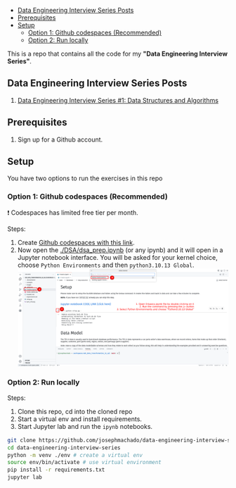 

* [Data Engineering Interview Series Posts](#data-engineering-interview-series-posts)
* [Prerequisites](#prerequisites)
* [Setup](#setup)
    * [Option 1: Github codespaces (Recommended)](#option-1-github-codespaces-recommended)
    * [Option 2: Run locally](#option-2-run-locally)

This is a repo that contains all the code for my **"Data Engineering Interview Series"**.

## Data Engineering Interview Series Posts 

1. [Data Engineering Interview Series #1: Data Structures and Algorithms](https://www.startdataengineering.com/post/de_interview_dsa/)

## Prerequisites

1. Sign up for a Github account.

## Setup

You have two options to run the exercises in this repo

### Option 1: Github codespaces (Recommended)

:exclamation: Codespaces has limited free tier per month.

Steps:

1. Create [Github codespaces with this link](https://github.com/codespaces/new?skip_quickstart=true&machine=basicLinux32gb&repo=841408842&ref=main&geo=UsEast).
2. Now open the [./DSA/dsa_prep.ipynb](./DSA/dsa_prep.ipynb) (or any ipynb) and it will open in a Jupyter notebook interface. You will be asked for your kernel choice, choose `Python Environments` and then `python3.10.13 Global`.
        ![Jupyter notebook in VScode](./images/vsjupy.png)

### Option 2: Run locally

Steps:

1. Clone this repo, cd into the cloned repo
2. Start a virtual env and install requirements.
3. Start Jupyter lab and run the `ipynb` notebooks.

```bash
git clone https://github.com/josephmachado/data-engineering-interview-series.git
cd data-engineering-interview-series
python -m venv ./env # create a virtual env
source env/bin/activate # use virtual environment
pip install -r requirements.txt
jupyter lab
```


